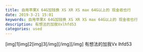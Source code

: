 ```yaml
---
title: 自用苹果X 64G加钱换 XS XR XS max 64G以上的 现金收也行
date: 2019-3-21 15:01
keywords: 自用苹果X 64G加钱换 XS XR XS max 64G以上的 现金收也行
description: 有想法的加我Vxlhfd53
categories: used
---
```

<td class="t_f" id="postmessage_3274230">

[img]1[img]2[img]3<img alt="" border="0" class="zoom" data-cf-modified-19fe1d6cfd0684905dedb42d-="" file="http://4" id="aimg_Kecb9" lazyloadthumb="1" onclick="" onmouseover="" src="http://4"/>[/img][/img][/img] 有想法的加我Vx lhfd53</td>
